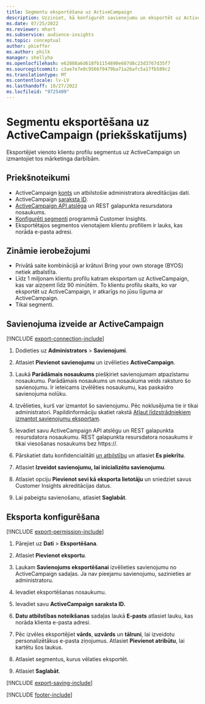 ```yaml
---
title: Segmentu eksportēšana uz ActiveCampaign
description: Uzziniet, kā konfigurēt savienojumu un eksportēt uz ActiveCampaign.
ms.date: 07/25/2022
ms.reviewer: mhart
ms.subservice: audience-insights
ms.topic: conceptual
author: pkieffer
ms.author: philk
manager: shellyha
ms.openlocfilehash: e62888a6d618fb1154890e607d8c23d3767d35f7
ms.sourcegitcommit: c3ae7e7e0c9566f9479ba71a26afc5a17fb589c2
ms.translationtype: MT
ms.contentlocale: lv-LV
ms.lasthandoff: 10/27/2022
ms.locfileid: "9725409"
---
```

# <a name="export-segments-to-activecampaign-preview"></a>Segmentu eksportēšana uz ActiveCampaign (priekšskatījums)

Eksportējiet vienoto klientu profilu segmentus uz ActiveCampaign un izmantojiet tos mārketinga darbībām.

## <a name="prerequisites"></a>Priekšnoteikumi

- ActiveCampaign [konts](https://www.activecampaign.com/) un atbilstošie administratora akreditācijas dati.
- ActiveCampaign [saraksta ID](https://help.activecampaign.com/hc/articles/360000030559-How-to-create-a-list-in-ActiveCampaign).
- [ActiveCampaign API atslēga](https://help.activecampaign.com/hc/articles/207317590-Getting-started-with-the-API#how-to-obtain-your-activecampaign-api-url-and-key) un REST galapunkta resursdatora nosaukums.
- [Konfigurēti segmenti](segments.md) programmā Customer Insights.
- Eksportētajos segmentos vienotajiem klientu profiliem ir lauks, kas norāda e-pasta adresi.

## <a name="known-limitations"></a>Zināmie ierobežojumi

- Privātā saite kombinācijā ar krātuvi Bring your own storage (BYOS) netiek atbalstīta.
- Līdz 1 miljonam klientu profilu katram eksportam uz ActiveCampaign, kas var aizņemt līdz 90 minūtēm. To klientu profilu skaits, ko var eksportēt uz ActiveCampaign, ir atkarīgs no jūsu līguma ar ActiveCampaign.
- Tikai segmenti.

## <a name="set-up-connection-to-activecampaign"></a>Savienojuma izveide ar ActiveCampaign

[!INCLUDE [export-connection-include](includes/export-connection-admn.md)]

1. Dodieties uz **Administrators** > **Savienojumi**.

1. Atlasiet **Pievienot savienojumu** un izvēlieties **ActiveCampaign**.

1. Laukā **Parādāmais nosaukums** piešķiriet savienojumam atpazīstamu nosaukumu. Parādāmais nosaukums un nosaukuma veids raksturo šo savienojumu. Ir ieteicams izvēlēties nosaukumu, kas paskaidro savienojuma nolūku.

1. Izvēlieties, kurš var izmantot šo savienojumu. Pēc noklusējuma tie ir tikai administratori. Papildinformāciju skatiet rakstā [Atļaut līdzstrādniekiem izmantot savienojumu eksportam](connections.md#allow-contributors-to-use-a-connection-for-exports).

1. Ievadiet savu ActiveCampaign API atslēgu un REST galapunkta resursdatora nosaukumu. REST galapunkta resursdatora nosaukums ir tikai viesošanas nosaukums bez https://.

1. Pārskatiet datu konfidencialitāti [un atbilstību](connections.md#data-privacy-and-compliance) un atlasiet **Es piekrītu**.

1. Atlasiet **Izveidot savienojumu, lai inicializētu savienojumu**.

1. Atlasiet opciju **Pievienot sevi kā eksporta lietotāju** un sniedziet savus Customer Insights akreditācijas datus.

1. Lai pabeigtu savienošanu, atlasiet **Saglabāt**.

## <a name="configure-an-export"></a>Eksporta konfigurēšana

[!INCLUDE [export-permission-include](includes/export-permission.md)]

1. Pārejiet uz **Dati** > **Eksportēšana**.

1. Atlasiet **Pievienot eksportu**.

1. Laukam **Savienojums eksportēšanai** izvēlieties savienojumu no ActiveCampaign sadaļas. Ja nav pieejamu savienojumu, sazinieties ar administratoru.

1. Ievadiet eksportēšanas nosaukumu.

1. Ievadiet savu **ActiveCampaign saraksta ID.**

1. **Datu atbilstības noteikšanas** sadaļas laukā **E-pasts** atlasiet lauku, kas norāda klienta e-pasta adresi.

1. Pēc izvēles eksportējiet **vārds**, **uzvārds** un **tālruni**, lai izveidotu personalizētākus e-pasta ziņojumus. Atlasiet **Pievienot atribūtu**, lai kartētu šos laukus.

1. Atlasiet segmentus, kurus vēlaties eksportēt.

1. Atlasiet **Saglabāt**.

[!INCLUDE [export-saving-include](includes/export-saving.md)]

[!INCLUDE [footer-include](includes/footer-banner.md)]
